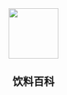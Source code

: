 <div align="center">
<img src="https://s2.loli.net/2025/10/04/lMf9pqYnQD3kt7T.png" style="width:100px;" width="100"/>
<h2>饮料百科</h2>
</div>